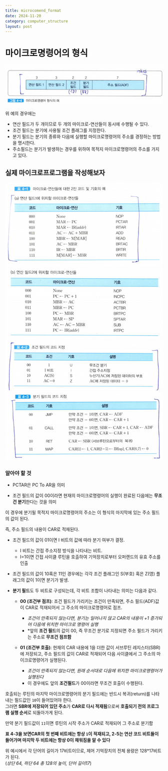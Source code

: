 ```yaml
---
title: microcomend_format
date: 2024-11-20
category: computer_structure
layout: post
---
```

# 마이크로명령어의 형식

![alt text](image-18.png)  

위 예의 경우에는 
- 연산 필드가 두 개이므로 두 개의 마이크로-연산들이 동시에 수행될 수 있다.  
- 조건 필드는 분기에 사용될 조건 플래그를 지정한다.  
- 분기 필드는 분기의 종류와 다음에 실행할 마이크로명령어의 주소를 경정하는 방법을 명시한다. 
- 주소필드는 분기가 발생하는 경우를 위하여 목적지 마이크로명령어의 주소를 가지고 있다.  

실제 마이크로프로그램을 작성해보자
--
![alt text](image-19.png)  
![alt text](image-20.png)
![alt text](image-21.png)  
![alt text](image-22.png)

### 알아야 할 것

- PCTAR은 PC To AR을 의미

- 조건 필드의 값이 00이라면 현재의 마이크로명령어의 실행이 완료된 다음에는 **무조건 분기**한다는 것을 의미  

이 경우에 분기될 목적지 마이크로명령어의 주소는 이 형식의 마지막에 있는 주소 필드의 값이 된다.  

즉, 주소 필드의 내용이 CAR로 적재된다.  

- 조건 필드의 값이 01이면 I 비트의 값에 따라 분기 여부가 결정.
    - I 비트는 간접 주소지정 방식을 나타내는 비트.
    - I=1이면 간접 사이클 루틴을 호출하여 기억장치로부터 오퍼랜드의 유효 주소를 인출
- 조건 필드의 값이 10혹은 11인 경우에는 각각 조건 플래그인 S(부호) 혹은  Z(영) 플래그의 값이 1이면 분기가 발생.  

- **분기 필드**도 두 비트로 구성되는데, 각 비트 조합이 나타내는 의미는 다음과 같다.
    - **00 (조건부 점프)**: 조건 필드가 가리키는 조건이 만족되면, 주소 필드(ADF)값이 CAR로 적재되어서 그 주소의 마이크로명령어로 점프.  
        - *조건이 만족되지 않는다면, 분기는 일어나지 않고 CAR의 내용이 +1 증가되어 다음에 위치한 마이크로 명령어 실행*
        - *앞의 **조건 필드**의 값이 00, 즉 무조건 분기로 지정되면 주소 필드가 가리키는 주소로 **무조건 점프함**
    
    - **01 (조건부 호출)**: 현재의 CAR 내용에 1을 더한 값이 서브루틴 레지스터(SBR)에 저장되고, 주소 필드의 값이 CAR로 적재되어 다음 사이클에서 그 주소의 마이크로명령어가 실행된다.  
        - *조건이 만족되지 않는다면, 원래 순서대로 다음에 위치한 마이크로명령어가 실행된다*
        - 이 경우에도 앞의 **조건필드**가 00이라면 무조건 호출이 수행된다.

호출되는 루틴의 마지막 마이크로명령어의 분기 필드에는 반드시 복귀(return)를 나타내는 필드값인 `10`이 들어있어야 한다.  
그러면 **SBR에 저장되어 있던 주소**가 **CAR로 다시 적재됨**으로써 **호출되기 전의 프로그램 실행 순서**로 되돌아가게 된다.  

만약 분기 필드값이 `11`이면 루틴의 시작 주소가 CAR로 적재되어 그 주소로 분기함  

**표 4-3을 보면CAR의 첫 번째 비트에는 항상 `1`이 적재되고, 2-5는 연산 코드 비트들이 들어가며 마지막 두 비트에는 항상 0이 채워짐을 알 수 있다**

위 예시에서 각 단어의 길이가 17비트이므로, 제어 기억장치의 전체 용량은 128*17비트가 된다.  
(*상단 64, 하단 64 총 128의 높이, 단어 길이17*)


    